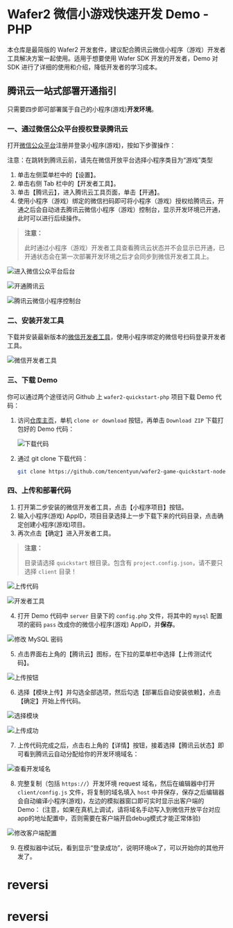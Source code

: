 # Wafer2 微信小游戏快速开发 Demo - PHP

本仓库是最简版的 Wafer2 开发套件，建议配合腾讯云微信小程序（游戏）开发者工具解决方案一起使用。适用于想要使用 Wafer SDK 开发的开发者，Demo 对 SDK 进行了详细的使用和介绍，降低开发者的学习成本。

## 腾讯云一站式部署开通指引

只需要四步即可部署属于自己的小程序(游戏)**开发环境**。

### 一、通过微信公众平台授权登录腾讯云

打开[微信公众平台](https://mp.weixin.qq.com)注册并登录小程序(游戏)，按如下步骤操作：

注意：在跳转到腾讯云前，请先在微信开放平台选择小程序类目为“游戏”类型
1. 单击左侧菜单栏中的【设置】。
2. 单击右侧 Tab 栏中的【开发者工具】。
3. 单击【腾讯云】，进入腾讯云工具页面，单击【开通】。
4. 使用小程序（游戏）绑定的微信扫码即可将小程序（游戏）授权给腾讯云，开通之后会自动进去腾讯云微信小程序（游戏）控制台，显示开发环境已开通，此时可以进行后续操作。

> **注意：**
>
> 此时通过小程序（游戏）开发者工具查看腾讯云状态并不会显示已开通，已开通状态会在第一次部署开发环境之后才会同步到微信开发者工具上。

![进入微信公众平台后台](https://mc.qcloudimg.com/static/img/a3ca2891b23cfce7d3678cd05a4e14fe/13.jpg)

![开通腾讯云](https://mc.qcloudimg.com/static/img/53e34b52e098ee3a0a02ecc8fbb68a54/14.jpg)

![腾讯云微信小程序控制台](https://mc.qcloudimg.com/static/img/032d0b2b99dfcfdf4234db911e93b60f/15.png)

### 二、安装开发工具

下载并安装最新版本的[微信开发者工具](https://mp.weixin.qq.com/debug/wxadoc/dev/devtools/download.html)，使用小程序绑定的微信号扫码登录开发者工具。

![微信开发者工具](https://mc.qcloudimg.com/static/img/4fd45bb5c74eed92b031fbebf8600bd2/1.png)

### 三、下载 Demo

你可以通过两个途径访问 Github 上 `wafer2-quickstart-php` 项目下载 Demo 代码：

1. 访问[仓库主页](https://github.com/tencentyun/wafer2-game-quickstart-nodejs.git)，单机 `clone or download` 按钮，再单击 `Download ZIP` 下载打包好的 Demo 代码：

   ![下载代码](https://mc.qcloudimg.com/static/img/5b589d4ef12202175304e7c47a920235/11.png)

2. 通过 git clone 下载代码：

   ```bash
   git clone https://github.com/tencentyun/wafer2-game-quickstart-nodejs.git
   ```

### 四、上传和部署代码

1. 打开第二步安装的微信开发者工具，点击【小程序项目】按钮。
2. 输入小程序(游戏) AppID，项目目录选择上一步下载下来的代码目录，点击确定创建小程序(游戏)项目。
3. 再次点击【确定】进入开发者工具。

  > **注意：** 
  >
  > 目录请选择 `quickstart` 根目录。包含有 `project.config.json`，请不要只选择 `client` 目录！

  ![上传代码](https://mc.qcloudimg.com/static/img/d5f3a4d68d4405b5a3a41f0e45bebc9c/2.png)

  ![开发者工具](https://mc.qcloudimg.com/static/img/dddafb0f88489d0de7010321e6b48071/3.png)

4. 打开 Demo 代码中 `server` 目录下的 `config.php` 文件，将其中的 `mysql` 配置项的密码 `pass` 改成你的微信小程序(游戏) AppID，并**保存**。

  ![修改 MySQL 密码](https://mc.qcloudimg.com/static/img/64ec8f25eec2e9ac74838960a25cbb82/musql_passwd.png)

5. 点击界面右上角的【腾讯云】图标，在下拉的菜单栏中选择【上传测试代码】。

  ![上传按钮](https://mc.qcloudimg.com/static/img/52c7ff501a13da3cb327df3f5d1ba284/2.png)

6. 选择【模块上传】并勾选全部选项，然后勾选【部署后自动安装依赖】，点击【确定】开始上传代码。

  ![选择模块](https://mc.qcloudimg.com/static/img/f2e00aecfc06e5b275f204f501b2b848/3.jpg)

  ![上传成功](https://mc.qcloudimg.com/static/img/8038e62426a6b74eb2ddbb3f04b7f093/4.jpg)

7. 上传代码完成之后，点击右上角的【详情】按钮，接着选择【腾讯云状态】即可看到腾讯云自动分配给你的开发环境域名：

  ![查看开发域名](https://mc.qcloudimg.com/static/img/04a97a0551d28a25aa066352e74e0443/8.png)

8. 完整复制（包括 `https://`）开发环境 request 域名，然后在编辑器中打开 `client/config.js` 文件，将复制的域名填入 `host` 中并保存，保存之后编辑器会自动编译小程序(游戏)，左边的模拟器窗口即可实时显示出客户端的 Demo：
    (注意，如果在真机上调试，请将域名手动写入到微信开放平台对应app的地址配置中，否则需要在客户端开启debug模式才能正常体验)

  ![修改客户端配置](https://mc.qcloudimg.com/static/img/ea2fbd580634be4b514f3afe13113c66/config_url.png)

9. 在模拟器中试玩，看到显示“登录成功”，说明环境ok了，可以开始你的其他开发了。
# reversi
# reversi
